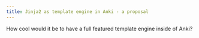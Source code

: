 ```yaml
---
title: Jinja2 as template engine in Anki - a proposal
---
```


How cool would it be to have a full featured template engine inside of Anki?

